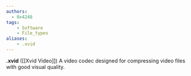 ```yaml
---
authors:
  - 0x4248
tags:
    - Software
    - File_types
aliases:
    - .xvid
---
```

**.xvid** ([[Xvid Video]]) A video codec designed for compressing video files with good visual quality.
